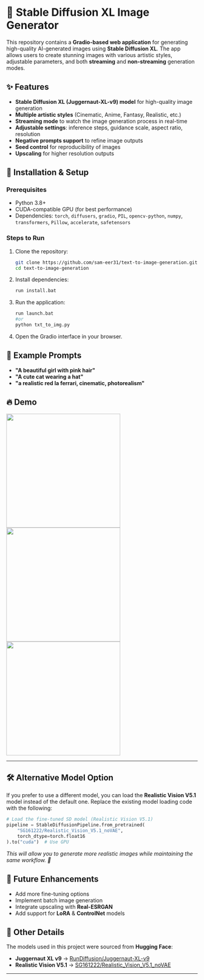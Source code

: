 # 🎨 Stable Diffusion XL Image Generator  

This repository contains a **Gradio-based web application** for generating high-quality AI-generated images using **Stable Diffusion XL**. The app allows users to create stunning images with various artistic styles, adjustable parameters, and both **streaming** and **non-streaming** generation modes.  

## ✨ Features  
- **Stable Diffusion XL (Juggernaut-XL-v9) model** for high-quality image generation  
- **Multiple artistic styles** (Cinematic, Anime, Fantasy, Realistic, etc.)  
- **Streaming mode** to watch the image generation process in real-time  
- **Adjustable settings**: inference steps, guidance scale, aspect ratio, resolution  
- **Negative prompts support** to refine image outputs  
- **Seed control** for reproducibility of images  
- **Upscaling** for higher resolution outputs  

## 🚀 Installation & Setup  
### Prerequisites  
- Python 3.8+  
- CUDA-compatible GPU (for best performance)  
- Dependencies: `torch`, `diffusers`, `gradio`, `PIL`, `opencv-python`, `numpy`, `transformers`, `Pillow`, `accelerate`, `safetensors`

### Steps to Run  
1. Clone the repository:  
   ```bash
   git clone https://github.com/sam-eer31/text-to-image-generation.git
   cd text-to-image-generation
   ```  
2. Install dependencies:  
   ```bash
   run install.bat
   ```
3. Run the application:  
   ```bash
   run launch.bat
   #or
   python txt_to_img.py
   ```  
4. Open the Gradio interface in your browser.  

## 📸 Example Prompts  
- **"A beautiful girl with pink hair"**  
- **"A cute cat wearing a hat"**  
- **"a realistic red la ferrari, cinematic, photorealism"**  

## 🔥 Demo  
<img src="https://github.com/user-attachments/assets/423377e7-cbf8-4481-acd7-722f4ced6d56" width="300">
<img src="https://github.com/user-attachments/assets/fe968721-25f3-4807-ab81-965da24709c2" width="300">
<img src="https://github.com/user-attachments/assets/8636aa3a-1ae1-4f37-89cb-e0baab3ffbd9" width="300">

---

## 🛠 Alternative Model Option

If you prefer to use a different model, you can load the **Realistic Vision V5.1** model instead of the default one. Replace the existing model loading code with the following:

```python
# Load the fine-tuned SD model (Realistic Vision V5.1)
pipeline = StableDiffusionPipeline.from_pretrained(
    "SG161222/Realistic_Vision_V5.1_noVAE",
    torch_dtype=torch.float16
).to("cuda")  # Use GPU
```

*This will allow you to generate more realistic images while maintaining the same workflow. 🚀*


## 📌 Future Enhancements  
- Add more fine-tuning options  
- Implement batch image generation  
- Integrate upscaling with **Real-ESRGAN**  
- Add support for **LoRA** & **ControlNet** models  


## 🔹 Other Details 

The models used in this project were sourced from **Hugging Face**:  

- **Juggernaut XL v9** → [RunDiffusion/Juggernaut-XL-v9](https://huggingface.co/RunDiffusion/Juggernaut-XL-v9)  
- **Realistic Vision V5.1** → [SG161222/Realistic_Vision_V5.1_noVAE](https://huggingface.co/SG161222/Realistic_Vision_V5.1_noVAE)  

---

